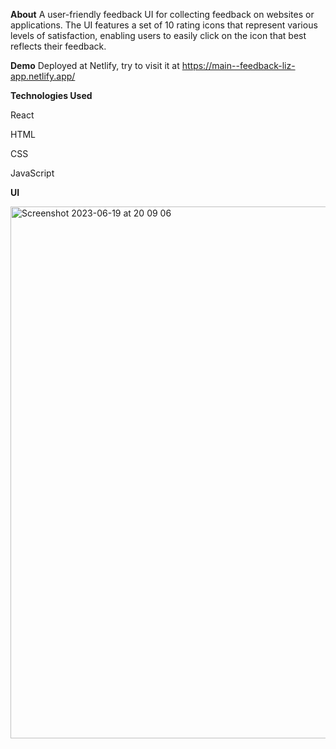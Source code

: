 **About**
A user-friendly feedback UI for collecting feedback on websites or applications. 
The UI features a set of 10 rating icons that represent various levels of satisfaction, 
enabling users to easily click on the icon that best reflects their feedback. 

**Demo**
Deployed at Netlify, try to visit it at https://main--feedback-liz-app.netlify.app/


**Technologies Used**


React


HTML


CSS


JavaScript



**UI**


<img width="851" alt="Screenshot 2023-06-19 at 20 09 06" src="https://github.com/lizwxy0501/Feedback-app/assets/30525706/22cb429a-c845-4f71-a519-1959cf6aec79">
